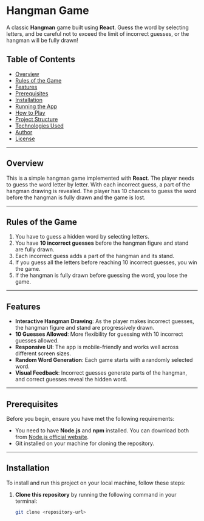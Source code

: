 # Hangman Game

A classic **Hangman** game built using **React**. Guess the word by selecting letters, and be careful not to exceed the limit of incorrect guesses, or the hangman will be fully drawn!

## Table of Contents

- [Overview](#overview)
- [Rules of the Game](#rules-of-the-game)
- [Features](#features)
- [Prerequisites](#prerequisites)
- [Installation](#installation)
- [Running the App](#running-the-app)
- [How to Play](#how-to-play)
- [Project Structure](#project-structure)
- [Technologies Used](#technologies-used)
- [Author](#author)
- [License](#license)

---

## Overview

This is a simple hangman game implemented with **React**. The player needs to guess the word letter by letter. With each incorrect guess, a part of the hangman drawing is revealed. The player has 10 chances to guess the word before the hangman is fully drawn and the game is lost.

---

## Rules of the Game

1. You have to guess a hidden word by selecting letters.
2. You have **10 incorrect guesses** before the hangman figure and stand are fully drawn.
3. Each incorrect guess adds a part of the hangman and its stand.
4. If you guess all the letters before reaching 10 incorrect guesses, you win the game.
5. If the hangman is fully drawn before guessing the word, you lose the game.

---

## Features

- **Interactive Hangman Drawing**: As the player makes incorrect guesses, the hangman figure and stand are progressively drawn.
- **10 Guesses Allowed**: More flexibility for guessing with 10 incorrect guesses allowed.
- **Responsive UI**: The app is mobile-friendly and works well across different screen sizes.
- **Random Word Generation**: Each game starts with a randomly selected word.
- **Visual Feedback**: Incorrect guesses generate parts of the hangman, and correct guesses reveal the hidden word.

---

## Prerequisites

Before you begin, ensure you have met the following requirements:

- You need to have **Node.js** and **npm** installed. You can download both from [Node.js official website](https://nodejs.org/).
- Git installed on your machine for cloning the repository.

---

## Installation

To install and run this project on your local machine, follow these steps:

1. **Clone this repository** by running the following command in your terminal:

   ```bash
   git clone <repository-url>
